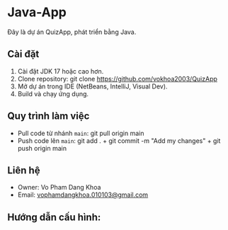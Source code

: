 # Java-App

Đây là dự án QuizApp, phát triển bằng Java.

## Cài đặt

1. Cài đặt JDK 17 hoặc cao hơn.
2. Clone repository: git clone https://github.com/vokhoa2003/QuizApp
3. Mở dự án trong IDE (NetBeans, IntelliJ, Visual Dev).
4. Build và chạy ứng dụng.

## Quy trình làm việc

- Pull code từ nhánh `main`: git pull origin main
- Push code lên `main`: git add . + git commit -m "Add my changes" + git push origin main

## Liên hệ

- Owner: Vo Pham Dang Khoa
- Email: vophamdangkhoa.010103@gmail.com

## Hướng dẫn cấu hình:
